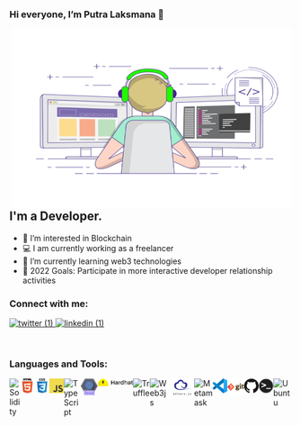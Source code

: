 ### Hi everyone, I’m Putra Laksmana 👋

 <img align="right" alt="GIF" src="https://github.com/PutraLaksmana/PutraLaksmana/blob/main/coding%20life%20style.gif?raw=true" width="500" height="320" />

## I'm a Developer.

- 👀 I’m interested in Blockchain
- 💻 I am currently working as a freelancer
- 🌱 I’m currently learning  web3 technologies
- 🥅 2022 Goals: Participate in more interactive developer relationship activities

### Connect with me:
[![twitter (1)](https://user-images.githubusercontent.com/92698143/187579971-bb9ab2cb-42ed-489f-b476-010ce041e6d1.png)
](https://twitter.com/putralaksmana_)
[![linkedin (1)](https://user-images.githubusercontent.com/92698143/187579842-33eade9f-5644-426d-83f5-d97dd36a3d7d.png)
](https://www.linkedin.com/in/putra-laksmana-8b6079190/)

<br />

### Languages and Tools:


<img align="left" alt="Solidity" width="19px" src="https://upload.wikimedia.org/wikipedia/commons/9/98/Solidity_logo.svg" />
<img align="left" alt="HTML5" width="26px" src="https://raw.githubusercontent.com/github/explore/80688e429a7d4ef2fca1e82350fe8e3517d3494d/topics/html/html.png" />
<img align="left" alt="CSS3" width="26px" src="https://raw.githubusercontent.com/github/explore/80688e429a7d4ef2fca1e82350fe8e3517d3494d/topics/css/css.png" />
<img align="left" alt="JavaScript" width="26px" src="https://raw.githubusercontent.com/github/explore/80688e429a7d4ef2fca1e82350fe8e3517d3494d/topics/javascript/javascript.png" />
<img align="left" alt="Type Script" width="30px" src="https://upload.wikimedia.org/wikipedia/commons/4/4c/Typescript_logo_2020.svg" />
<img align="left" alt="React" width="30px" src="https://github.com/PutraLaksmana/PutraLaksmana/blob/main/react.png" />
<img align="left" alt="Hardhat" width="63px" src="https://github.com/PutraLaksmana/PutraLaksmana/blob/main/hardhat-logo.svg" />
<img align="left" alt="Truffle" width="30px" src="https://avatars.githubusercontent.com/u/22205159?s=200&v=4" />
<img align="left" alt="Web3js" width="35px" src="https://compile.blog/wp-content/uploads/2021/11/web3-icon.png" />
<img align="left" alt="etherjs" width="44px" src="https://github.com/PutraLaksmana/PutraLaksmana/blob/main/ether%20js%20icons.png" />
<img align="left" alt="Metamask" width="33px" src="https://upload.wikimedia.org/wikipedia/commons/3/36/MetaMask_Fox.svg" />
<img align="left" alt="Visual Studio Code" width="26px" src="https://raw.githubusercontent.com/github/explore/80688e429a7d4ef2fca1e82350fe8e3517d3494d/topics/visual-studio-code/visual-studio-code.png" />
<img align="left" alt="Git" width="30px" src="https://raw.githubusercontent.com/github/explore/80688e429a7d4ef2fca1e82350fe8e3517d3494d/topics/git/git.png" />
<img align="left" alt="GitHub" width="26px" src="https://raw.githubusercontent.com/github/explore/78df643247d429f6cc873026c0622819ad797942/topics/github/github.png" />
<img align="left" alt="Terminal" width="26px" src="https://raw.githubusercontent.com/github/explore/80688e429a7d4ef2fca1e82350fe8e3517d3494d/topics/terminal/terminal.png" />
<img align="left" alt="Ubuntu" width="30px" src="https://brandslogos.com/wp-content/uploads/images/large/ubuntu-logo.png" />

<br />
<br />
<!---
PutraLaksmana/PutraLaksmana is a ✨ special ✨ repository because its `README.md` (this file) appears on your GitHub profile.
You can click the Preview link to take a look at your changes.
--->

